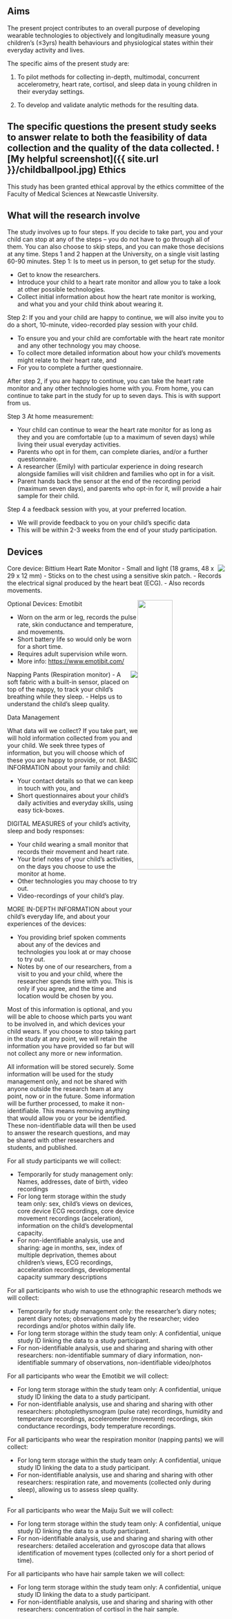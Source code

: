 Aims
------
The present project contributes to an overall purpose of developing wearable technologies to objectively and longitudinally measure young children’s (≤3yrs) health behaviours and physiological states within their everyday activity and lives.

The specific aims of the present study are: 

1. To pilot methods for collecting in-depth, multimodal, concurrent accelerometry, heart rate, cortisol, and sleep data in young children in their everyday settings. 

2. To develop and validate analytic methods for the resulting data. 

The specific questions the present study seeks to answer relate to both the feasibility of data collection and the quality of the data collected.
![My helpful screenshot]({{ site.url }}/childballpool.jpg)
Ethics
------
This study has been granted ethical approval by the ethics committee of the Faculty of Medical Sciences at Newcastle University. 

What will the research involve
------
The study involves up to four steps. If you decide to take part, you and your child can stop at any of the steps – you do not have to go through all of them. You can also choose to skip steps, and you can make those decisions at any time.
Steps 1 and 2 happen at the University, on a single visit lasting 60-90 minutes.
Step 1: Is to meet us in person, to get setup for the study. 
-	Get to know the researchers. 
-	Introduce your child to a heart rate monitor and allow you to take a look at other possible technologies.
-	Collect initial information about how the heart rate monitor is working, and what you and your child think about wearing it.

Step 2: If you and your child are happy to continue, we will also invite you to do a short, 10-minute, video-recorded play session with your child.
-	To ensure you and your child are comfortable with the heart rate monitor and any other technology you may choose. 
-	To collect more detailed information about how your child’s movements might relate to their heart rate, and
-	For you to complete a further questionnaire. 

After step 2, if you are happy to continue, you can take the heart rate monitor and any other technologies home with you. From home, you can continue to take part in the study for up to seven days. This is with support from us.

Step 3 At home measurement:
-	Your child can continue to wear the heart rate monitor for as long as they and you are comfortable (up to a maximum of seven days) while living their usual everyday activities. 
-	Parents who opt in for them, can complete diaries, and/or a further questionnaire. 
-	A researcher (Emily) with particular experience in doing research alongside families will visit children and families who opt in for a visit. 
-	Parent hands back the sensor at the end of the recording period (maximum seven days), and parents who opt-in for it, will provide a hair sample for their child.

Step 4 a feedback session with you, at your preferred location.
-	We will provide feedback to you on your child’s specific data
-	This will be within 2-3 weeks from the end of your study participation. 

Devices
------
<img style="float: right;" src="{{ site.url }}./Bittium_Faros.png">
Core device: Bittium Heart Rate Monitor
-	Small and light (18 grams, 48 x 29 x 12 mm) 
-	Sticks on to the chest using a sensitive skin patch.
-	Records the electrical signal produced by the heart beat (ECG).
-	Also records movements. 


Optional Devices:
<img style="float: right; width: 40%;" src="{{ site.url }}./EmotiBit.webp">
Emotibit
-	Worn on the arm or leg, records the pulse rate, skin conductance and temperature, and movements. 
-	Short battery life so would only be worn for a short time.
-	Requires adult supervision while worn.
-	More info: https://www.emotibit.com/ 

<img style="float: right;" src="{{ site.url }}./napping.jpg">
Napping Pants (Respiration monitor)
-	A soft fabric with a built-in sensor, placed on top of the nappy, to track your child’s breathing while they sleep.
-	Helps us to understand the child’s sleep quality.

Data Management

What data will we collect?
If you take part, we will hold information collected from you and your child. We seek three types of information, but you will choose which of these you are happy to provide, or not.
BASIC INFORMATION about your family and child:
-	Your contact details so that we can keep in touch with you, and
-	Short questionnaires about your child’s daily activities and everyday skills, using easy tick-boxes.

DIGITAL MEASURES of your child’s activity, sleep and body responses:
-	Your child wearing a small monitor that records their movement and heart rate.
-	Your brief notes of your child’s activities, on the days you choose to use the monitor at home.
-	Other technologies you may choose to try out.
-	Video-recordings of your child’s play.

MORE IN-DEPTH INFORMATION about your child’s everyday life, and about your experiences of the devices:
-	You providing brief spoken comments about any of the devices and technologies you look at or may choose to try out.
-	Notes by one of our researchers, from a visit to you and your child, where the researcher spends time with you. This is only if you agree, and the time and location would be chosen by you. 

Most of this information is optional, and you will be able to choose which parts you want to be involved in, and which devices your child wears. If you choose to stop taking part in the study at any point, we will retain the information you have provided so far but will not collect any more or new information. 

All information will be stored securely. Some information will be used for the study management only, and not be shared with anyone outside the research team at any point, now or in the future.
Some information will be further processed, to make it non-identifiable. This means removing anything that would allow you or your be identified. These non-identifiable data will then be used to answer the research questions, and may be shared with other researchers and students, and published.

For all study participants we will collect:
- Temporarily for study management only: Names, addresses, date of birth, video recordings 
- For long term storage within the study team only: sex, child’s views on devices, core device ECG recordings, core device movement recordings (acceleration), information on the child’s developmental capacity. 
- For non-identifiable analysis, use and sharing: age in months, sex, index of multiple deprivation, themes about children’s views, ECG recordings, acceleration recordings, developmental capacity summary descriptions

For all participants who wish to use the ethnographic research methods we will collect:
- Temporarily for study management only: the researcher’s diary notes; parent diary notes; observations made by the researcher; video recordings and/or photos within daily life.
- For long term storage within the study team only: A confidential, unique study ID linking the data to a study participant.
- For non-identifiable analysis, use and sharing and sharing with other researchers: non-identifiable summary of diary information, non-identifiable summary of observations, non-identifiable video/photos 

For all participants who wear the Emotibit we will collect:
- For long term storage within the study team only: A confidential, unique study ID linking the data to a study participant.
- For non-identifiable analysis, use and sharing and sharing with other researchers: photoplethysmogram (pulse rate) recordings, humidity and temperature recordings, accelerometer (movement) recordings, skin conductance recordings, body temperature recordings. 

For all participants who wear the respiration monitor (napping pants) we will collect:
- For long term storage within the study team only: A confidential, unique study ID linking the data to a study participant.
- For non-identifiable analysis, use and sharing and sharing with other researchers:  respiration rate, and movements (collected only during sleep), allowing us to assess sleep quality.
- 
For all participants who wear the Maiju Suit we will collect:
- For long term storage within the study team only: A confidential, unique study ID linking the data to a study participant.
- For non-identifiable analysis, use and sharing and sharing with other researchers:  detailed acceleration and gyroscope data that allows identification of movement types (collected only for a short period of time). 

For all participants who have hair sample taken we will collect:
- For long term storage within the study team only: A confidential, unique study ID linking the data to a study participant.
- For non-identifiable analysis, use and sharing and sharing with other researchers:  concentration of cortisol in the hair sample.


